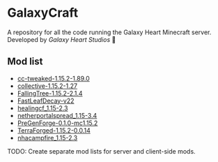 # GalaxyCraft
A repository for all the code running the Galaxy Heart Minecraft server.
Developed by *Galaxy Heart Studios* :milky_way:

## Mod list
* [cc-tweaked-1.15.2-1.89.0](https://www.curseforge.com/minecraft/mc-mods/cc-tweaked/download/2981339/file)
* [collective-1.15.2-1.27](https://www.curseforge.com/minecraft/mc-mods/collective)
* [FallingTree-1.15.2-2.1.4](https://www.curseforge.com/minecraft/mc-mods/falling-tree)
* [FastLeafDecay-v22](https://www.curseforge.com/minecraft/mc-mods/fast-leaf-decay)
* [healingcf_1.15-2.3](https://www.curseforge.com/minecraft/mc-mods/healing-campfire)
* [netherportalspread_1.15-3.4](https://www.curseforge.com/minecraft/mc-mods/nether-portal-spread)
* [PreGenForge-0.1.0-mc1.15.2](https://www.curseforge.com/minecraft/mc-mods/pregenforge)
* [TerraForged-1.15.2-0.0.14](https://www.curseforge.com/minecraft/mc-mods/terraforged)
* [nhacampfire_1.15-2.3](https://www.curseforge.com/minecraft/mc-mods/no-hostiles-around-campfire)


TODO: Create separate mod lists for server and client-side mods.
